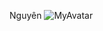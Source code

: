 Nguyên
![MyAvatar](https://user-images.githubusercontent.com/117796470/211756715-18c10f01-c209-4ebb-987c-82fa9fe16e38.jpg)
